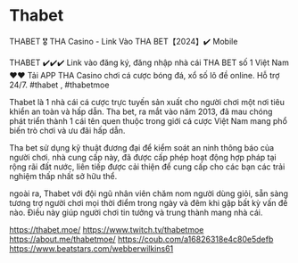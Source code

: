 # Thabet

THABET 🎖️ THA Casino - Link Vào THA BET【2024】✔️ Mobile

THABET ✔️✔️✔️ Link vào đăng ký, đăng nhập nhà cái THA BET số 1 Việt Nam ❤️❤️ Tải APP THA Casino chơi cá cược bóng đá, xổ số lô đề online. Hỗ trợ 24/7.
#thabet , #thabetmoe

Thabet là 1 nhà cái cá cược trực tuyến sản xuất cho người chơi một nơi tiêu khiển an toàn và hấp dẫn. Tha bet, ra mắt vào năm 2013, đã mau chóng phát triển thành 1 cái tên quen thuộc trong giới cá cược Việt Nam mang phổ biến trò chơi và ưu đãi hấp dẫn.

Tha bet sử dụng kỹ thuật đương đại để kiểm soát an ninh thông báo của người chơi. nhà cung cấp này, đã được cấp phép hoạt động hợp pháp tại rộng rãi đất nước, liên tiếp được cải thiện để cung cấp cho các bạn các trải nghiệm thấp nhất sở hữu thể.

ngoài ra, Thabet với đội ngũ nhân viên chăm nom người dùng giỏi, sẵn sàng tương trợ người chơi mọi thời điểm trong ngày và đêm khi gặp bất kỳ vấn đề nào. Điều này giúp người chơi tin tưởng và trung thành mang nhà cái.

https://thabet.moe/
https://www.twitch.tv/thabetmoe
https://about.me/thabetmoe/
https://coub.com/a16826318e4c80e5defb
https://www.beatstars.com/webberwilkins61
